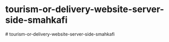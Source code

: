 # tourism-or-delivery-website-server-side-smahkafi
#   t o u r i s m - o r - d e l i v e r y - w e b s i t e - s e r v e r - s i d e - s m a h k a f i  
 